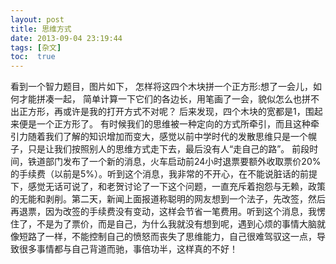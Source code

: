 ```yaml
---
layout: post
title: 思维方式
date: 2013-09-04 23:19:44
tags: [杂文]
toc:  true
---
```


看到一个智力题目，图片如下，
怎样将这四个木块拼一个正方形:想了一会儿，如何才能拼凑一起，
简单计算一下它们的各边长，用笔画了一会，貌似怎么也拼不出正方形，再或许是我的打开方式不对呢？
后来发现，四个木块的宽都是1，围起来便是一个正方形了。
有时候我们的思维被一种定向的方式所牵引，而且这种牵引力随着我们了解的知识增加而变大，感觉以前中学时代的发散思维只是一个幌子，只是让我们按照别人的思维方式走下去，最后没有人“走自己的路”。
前段时间，铁道部门发布了一个新的消息，火车启动前24小时退票要额外收取票价20%的手续费（以前是5%）。听到这个消息，我非常的不开心，在不能说脏话的前提下，感觉无话可说了，和老贺讨论了一下这个问题，一直充斥着抱怨与无赖，政策的无能和剥削。第二天，新闻上面报道称聪明的网友想到一个法子，先改签，然后再退票，因为改签的手续费没有变动，这样会节省一笔费用。听到这个消息，我愣住了，不是为了票价，而是自己，为什么我就没有想到呢，遇到心烦的事情大脑就像短路了一样，不能控制自己的愤怒而丧失了思维能力，自己很难驾驭这一点，导致很多事情都与自己背道而驰，事倍功半，这样真的不好！
